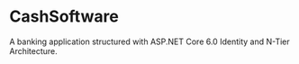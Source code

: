 # CashSoftware
A banking application structured with ASP.NET Core 6.0 Identity and N-Tier Architecture.
